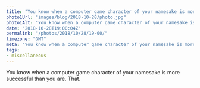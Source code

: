 ```yaml
---
title: "You know when a computer game character of your namesake is more successful than you are. That."
photo1Url: "images/blog/2018-10-28/photo.jpg"
photo1Alt: "You know when a computer game character of your namesake is more successful than you are. That."
date: "2018-10-28T19:00:04Z"
permalink: "/photos/2018/10/28/19-00/"
timezone: "GMT"
meta: "You know when a computer game character of your namesake is more successful than you are. That."
tags:
- miscellaneous
---
```

You know when a computer game character of your namesake is more successful than you are. That.
